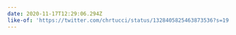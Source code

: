 ```yaml
---
date: 2020-11-17T12:29:06.294Z
like-of: 'https://twitter.com/chrtucci/status/1328405825463873536?s=19'
---
```


